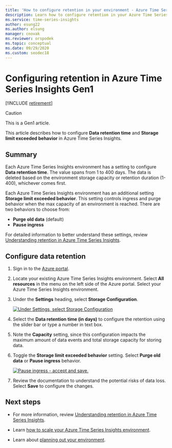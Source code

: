 ```yaml
---
title: 'How to configure retention in your environment - Azure Time Series Insights | Microsoft Docs'
description: Learn how to configure retention in your Azure Time Series Insights environment.
ms.service: time-series-insights
author: esung22
ms.author: elsung
manager: cnovak
ms.reviewer: orspodek
ms.topic: conceptual
ms.date: 09/29/2020
ms.custom: seodec18
---
```


# Configuring retention in Azure Time Series Insights Gen1

[!INCLUDE [retirement](../../includes/tsi-retirement.md)]

> [!CAUTION]
> This is a Gen1 article.

This article describes how to configure **Data retention time** and **Storage limit exceeded behavior** in Azure Time Series Insights.

## Summary

Each Azure Time Series Insights environment has a setting to configure **Data retention time**. The value spans from 1 to 400 days. The data is deleted based on the environment storage capacity or retention duration (1-400), whichever comes first.

Each Azure Time Series Insights environment has an additional setting **Storage limit exceeded behavior**. This setting controls ingress and purge behavior when the max capacity of an environment is reached. There are two behaviors to choose from:

- **Purge old data** (default)
- **Pause ingress**

For detailed information to better understand these settings, review [Understanding retention in Azure Time Series Insights](time-series-insights-concepts-retention.md).

## Configure data retention

1. Sign in to the [Azure portal](https://portal.azure.com).

1. Locate your existing Azure Time Series Insights environment. Select **All resources** in the menu on the left side of the Azure portal. Select your Azure Time Series Insights environment.

1. Under the **Settings** heading, select **Storage Configuration**.

    [![Under Settings, select Storage Configuration](media/data-retention/configure-data-retention.png)](media/data-retention/configure-data-retention.png#lightbox)

1. Select the **Data retention time (in days)** to configure the retention using the slider bar or type a number in text box.

1. Note the **Capacity** setting, since this configuration impacts the maximum amount of data events and total storage capacity for storing data.

1. Toggle the **Storage limit exceeded behavior** setting. Select **Purge old data** or **Pause ingress** behavior.

    [![Pause ingress - accept and save.](media/data-retention/pause-ingress-accept-and-save.png)](media/data-retention/pause-ingress-accept-and-save.png#lightbox)

1. Review the documentation to understand the potential risks of data loss. Select **Save** to configure the changes.

## Next steps

- For more information, review [Understanding retention in Azure Time Series Insights](time-series-insights-concepts-retention.md).

- Learn [how to scale your Azure Time Series Insights environment](time-series-insights-how-to-scale-your-environment.md).

- Learn about [planning out your environment](time-series-insights-environment-planning.md).
